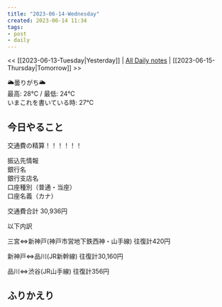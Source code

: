 ```yaml
---
title: "2023-06-14-Wednesday"
created: 2023-06-14 11:34
tags:
- post
- daily
---
```


<< [[2023-06-13-Tuesday|Yesterday]] | [All Daily notes](/tags/daily) | [[2023-06-15-Thursday|Tomorrow]] >>

🌥️曇りがち🌥️  
最高: 28℃ / 最低: 24℃  
いまこれを書いている時: 27℃

## 今日やること

交通費の精算！！！！！！

振込先情報  
銀行名  
銀行支店名  
口座種別（普通・当座）  
口座名義（カナ）

交通費合計
30,936円

以下内訳

三宮⇔新神戸(神戸市営地下鉄西神・山手線)
往復計420円

新神戸⇔品川(JR新幹線)
往復計30,160円

品川⇔渋谷(JR山手線)
往復計356円


## ふりかえり